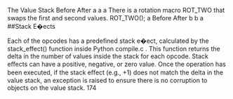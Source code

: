 The Value Stack Before After a a a There is a rotation macro  ROT_TWO  that swaps the ﬁrst and second values. ROT_TWO(); a Before After b b a 
##Stack E�ects 

 Each of the opcodes has a predeﬁned  stack e�ect,  calculated by the stack_effect()  function inside  Python compile.c . This function returns the delta in the number of values inside the stack for each opcode. Stack eﬀects can have a positive, negative, or zero value. Once the operation has been executed, if the stack eﬀect (e.g., +1) does not match the delta in the value stack, an exception is raised to ensure there is no corruption to objects on the value stack. 174